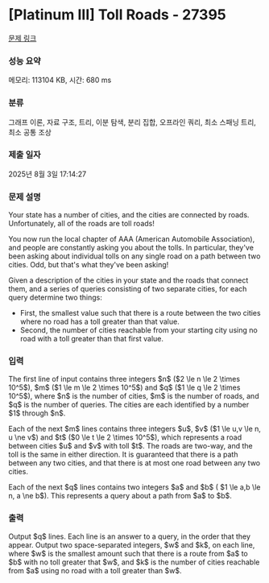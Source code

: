 # [Platinum III] Toll Roads - 27395 

[문제 링크](https://www.acmicpc.net/problem/27395) 

### 성능 요약

메모리: 113104 KB, 시간: 680 ms

### 분류

그래프 이론, 자료 구조, 트리, 이분 탐색, 분리 집합, 오프라인 쿼리, 최소 스패닝 트리, 최소 공통 조상

### 제출 일자

2025년 8월 3일 17:14:27

### 문제 설명

<p>Your state has a number of cities, and the cities are connected by roads. Unfortunately, all of the roads are toll roads!</p>

<p>You now run the local chapter of AAA (American Automobile Association), and people are constantly asking you about the tolls. In particular, they've been asking about individual tolls on any single road on a path between two cities. Odd, but that's what they've been asking!</p>

<p>Given a description of the cities in your state and the roads that connect them, and a series of queries consisting of two separate cities, for each query determine two things:</p>

<ul>
	<li>First, the smallest value such that there is a route between the two cities where no road has a toll greater than that value.</li>
	<li>Second, the number of cities reachable from your starting city using no road with a toll greater than that first value.</li>
</ul>

### 입력 

 <p>The first line of input contains three integers $n$ ($2 \le n \le 2 \times 10^5$), $m$ ($1 \le m \le 2 \times 10^5$) and $q$ ($1 \le q \le 2 \times 10^5$), where $n$ is the number of cities, $m$ is the number of roads, and $q$ is the number of queries. The cities are each identified by a number $1$ through $n$.</p>

<p>Each of the next $m$ lines contains three integers $u$, $v$ ($1 \le u,v \le n, u \ne v$) and $t$ ($0 \le t \le 2 \times 10^5$), which represents a road between cities $u$ and $v$ with toll $t$. The roads are two-way, and the toll is the same in either direction. It is guaranteed that there is a path between any two cities, and that there is at most one road between any two cities.</p>

<p>Each of the next $q$ lines contains two integers $a$ and $b$ ( $1 \le a,b \le n, a \ne b$). This represents a query about a path from $a$ to $b$.</p>

### 출력 

 <p>Output $q$ lines. Each line is an answer to a query, in the order that they appear. Output two space-separated integers, $w$ and $k$, on each line, where $w$ is the smallest amount such that there is a route from $a$ to $b$ with no toll greater that $w$, and $k$ is the number of cities reachable from $a$ using no road with a toll greater than $w$.</p>


